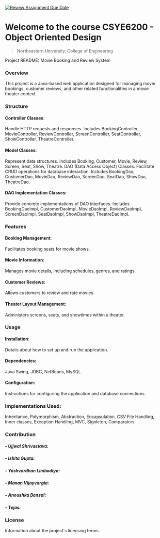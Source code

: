 [![Review Assignment Due Date](https://classroom.github.com/assets/deadline-readme-button-24ddc0f5d75046c5622901739e7c5dd533143b0c8e959d652212380cedb1ea36.svg)](https://classroom.github.com/a/9Dw-lvnC)
# Welcome to the course CSYE6200 - Object Oriented Design
> Northeastern University, College of Engineering


Project README: Movie Booking and Review System

### Overview
This project is a Java-based web application designed for managing movie bookings, customer reviews, and other related functionalities in a movie theater context.

### Structure
#### Controller Classes: 
Handle HTTP requests and responses. Includes BookingController, MovieController, ReviewController, ScreenController, SeatController, ShowController, TheatreController.
#### Model Classes: 
Represent data structures. Includes Booking, Customer, Movie, Review, Screen, Seat, Show, Theatre.
DAO (Data Access Object) Classes: Facilitate CRUD operations for database interaction. Includes BookingDao, CustomerDao, MovieDao, ReviewDao, ScreenDao, SeatDao, ShowDao, TheatreDao.
#### DAO Implementation Classes: 
Provide concrete implementations of DAO interfaces. Includes BookingDaoImpl, CustomerDaoImpl, MovieDaoImpl, ReviewDaoImpl, ScreenDaoImpl, SeatDaoImpl, ShowDaoImpl, TheatreDaoImpl.

### Features
#### Booking Management: 
Facilitates booking seats for movie shows.
#### Movie Information: 
Manages movie details, including schedules, genres, and ratings.
#### Customer Reviews: 
Allows customers to review and rate movies.
#### Theater Layout Management: 
Administers screens, seats, and showtimes within a theater.

### Usage
#### Installation:
Details about how to set up and run the application.
#### Dependencies: 
Java Swing, JDBC, NetBeans, MySQL.
#### Configuration:
Instructions for configuring the application and database connections.

### Implementations Used:
Inheritance, Polymorphism, Abstraction, Encapsulation, CSV File Handling, Inner classes, Exception Handling, MVC, Signleton, Comparators

### Contribution
##### - Ujjwal Shrivastava:
##### - Ishita Gupta:
##### - Yashvardhan Limbodiya:
##### - Manan Vijayvargia:
##### - Anoushka Bansal:
##### - Tejas:

### License
Information about the project's licensing terms.

